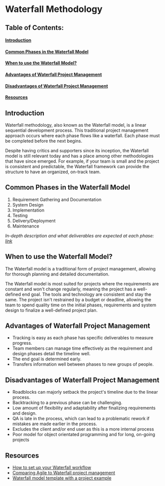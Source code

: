 # Waterfall Methodology

## Table of Contents:
#### [Introduction](#introduction)
#### [Common Phases in the Waterfall Model](#common-phases-in-the-waterfall-model)
#### [When to use the Waterfall Model?](#when-to-use-the-waterfall-model-)
#### [Advantages of Waterfall Project Management](#advantages-of-waterfall-project-management)
#### [Disadvantages of Waterfall Project Management](#disadvantages-of-waterfall-project-management)
#### [Resources](#resources)

## Introduction 
Waterfall methodology, also known as the Waterfall model, is a linear sequential development process. This traditional project management approach occurs where each phase flows like a waterfall. Each phase must be completed before the next begins.

Despite having critics and supporters since its inception, the Waterfall model is still relevant today and has a place among other methodologies that have since emerged. For example, if your team is small and the project is consistent and predictable, the Waterfall framework can provide the structure to have an organized, on-track team.

## Common Phases in the Waterfall Model 
1. Requirement Gathering and Documentation
2. System Design
3. Implementation
4. Testing
5. Delivery/Deployment
6. Maintenance

*In-depth description and what deliverables are expected at each phase: [link](https://www.softwaretestinghelp.com/what-is-sdlc-waterfall-model/)*

## When to use the Waterfall Model?
The Waterfall model is a traditional form of project management, allowing for thorough planning and detailed documentation.

The Waterfall model is most suited for projects where the requirements are constant and won't change regularly, meaning the project has a well-defined end goal. The tools and technology are consistent and stay the same. The project isn't restrained by a budget or deadline, allowing the team to spend quality time on the initial phases, requirements and system design to finalize a well-defined project plan. 

## Advantages of Waterfall Project Management 
- Tracking is easy as each phase has specific deliverables to measure progress.
- Team members can manage time effectively as the requirement and design phases detail the timeline well.
- The end goal is determined early.
- Transfers information well between phases to new groups of people. 

## Disadvantages of Waterfall Project Management 
- Roadblocks can majorly setback the project's timeline due to the linear process.
- Backtracking to a previous phase can be challenging. 
- Low amount of flexibility and adaptability after finalizing requirements and design. 
- QA is late in the process, which can lead to a problematic rework if mistakes are made earlier in the process. 
- Excludes the client and/or end user as this is a more internal process 
- Poor model for object orientated programming and for long, on-going projects 

## Resources
- [How to set up your Waterfall workflow](https://www.wrike.com/blog/set-up-your-waterfall-workflow/)
- [Comparing Agile to Waterfall project management](https://www.atlassian.com/agile/project-management/project-management-intro)
- [Waterfall model template with a project example](https://www.teamgantt.com/waterfall-model-template)